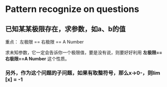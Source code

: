 # Pattern recognize on questions

## 已知某某极限存在，求参数，如a、b的值

重点： 左极限 == 右极限 == A Number

求未知参数，它一定会告诉你一个极限值，要是没有说，则要好好利用 **左极限==右极限==A Number** 这个性质。

### 另外，作为这个问题的子问题，如果有取整符号，那么x-&gt;0-，则lim \[x\] = -1

